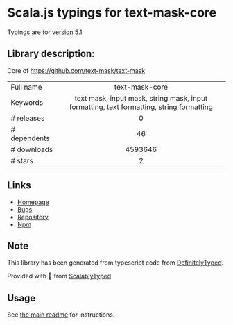 
# Scala.js typings for text-mask-core

Typings are for version 5.1

## Library description:
Core of https://github.com/text-mask/text-mask

|                    |                 |
| ------------------ | :-------------: |
| Full name          | text-mask-core |
| Keywords           | text mask, input mask, string mask, input formatting, text formatting, string formatting |
| # releases         | 0 |
| # dependents       | 46 |
| # downloads        | 4593646 |
| # stars            | 2 |

## Links
- [Homepage](https://github.com/text-mask/text-mask#readme)
- [Bugs](https://github.com/text-mask/text-mask/issues)
- [Repository](https://github.com/text-mask/text-mask)
- [Npm](https://www.npmjs.com/package/text-mask-core)
    


## Note
This library has been generated from typescript code from [DefinitelyTyped](https://definitelytyped.org).

Provided with :purple_heart: from [ScalablyTyped](https://github.com/oyvindberg/ScalablyTyped)

## Usage
See [the main readme](../../readme.md) for instructions.


